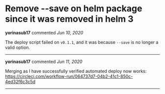 # Remove --save on helm package since it was removed in helm 3

**yorinasub17** commented *Jun 10, 2020*

The deploy script failed on `v0.1.1`, and it was because `--save` is no longer a valid option.
<br />
***


**yorinasub17** commented *Jun 11, 2020*

Merging as I have successfully verified automated deploy now works: https://circleci.com/workflow-run/064737d7-04b2-41c1-850c-4ed32f6c3c5d
***

